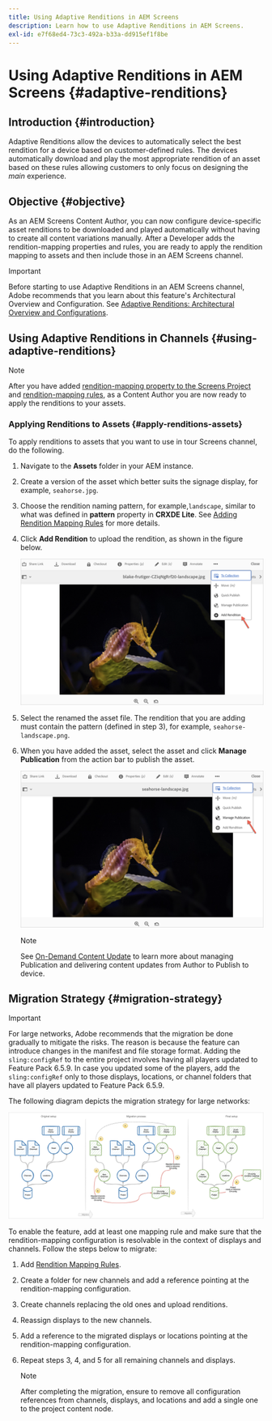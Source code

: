 ```yaml
---
title: Using Adaptive Renditions in AEM Screens
description: Learn how to use Adaptive Renditions in AEM Screens.
exl-id: e7f68ed4-73c3-492a-b33a-dd915ef1f8be
---
```

# Using Adaptive Renditions in AEM Screens {#adaptive-renditions}

## Introduction {#introduction}

Adaptive Renditions allow the devices to automatically select the best rendition for a device based on customer-defined rules. The devices automatically download and play the most appropriate rendition of an asset based on these rules allowing customers to only focus on designing the *main* experience.

## Objective {#objective}

As an AEM Screens Content Author, you can now configure device-specific asset renditions to be downloaded and played automatically without having to create all content variations manually.
After a Developer adds the rendition-mapping properties and rules, you are ready to apply the rendition mapping to assets and then include those in an AEM Screens channel.

>[!IMPORTANT]
>Before starting to use Adaptive Renditions in an AEM Screens channel, Adobe recommends that you learn about this feature's Architectural Overview and Configuration. See [Adaptive Renditions: Architectural Overview and Configurations](/help/user-guide/adaptive-renditions.md).

## Using Adaptive Renditions in Channels {#using-adaptive-renditions}

>[!NOTE]
>After you have added [rendition-mapping property to the Screens Project](/help/user-guide/adaptive-renditions.md#rendition-mapping-new) and [rendition-mapping rules](/help/user-guide/adaptive-renditions.md#add-rendition-mapping-rules), as a Content Author you are now ready to apply the renditions to your assets.

### Applying Renditions to Assets {#apply-renditions-assets}

To apply renditions to assets that you want to use in tour Screens channel, do the following.

1. Navigate to the **Assets** folder in your AEM instance.
1. Create a version of the asset which better suits the signage display, for example, `seahorse.jpg`.
1. Choose the rendition naming pattern, for example,`landscape`, similar to  what was defined in **pattern** property in **CRXDE Lite**. See [Adding Rendition Mapping Rules](/help/user-guide/adaptive-renditions.md#add-rendition-mapping-rules) for more details.
1. Click **Add Rendition** to upload the rendition, as shown in the figure below.

   ![image](/help/user-guide/assets/adaptive-renditions/manage-pub-asset2.png)

1. Select the renamed the asset file. The rendition that you are adding must contain the pattern (defined in step 3), for example, `seahorse-landscape.png`.
1. When you have added the asset, select the asset and click **Manage Publication** from the action bar to publish the asset.

   ![image](/help/user-guide/assets/adaptive-renditions/manage-pub-asset1.png)

   >[!NOTE]
   >See [On-Demand Content Update](https://experienceleague.adobe.com/en/docs/experience-manager-screens/user-guide/authoring/content-updates/on-demand-content) to learn more about  managing Publication and delivering content updates from Author to Publish to device.

## Migration Strategy {#migration-strategy}

>[!IMPORTANT]
>For large networks, Adobe recommends that the migration be done gradually to mitigate the risks. The reason is because the feature can introduce changes in the manifest and file storage format. Adding the `sling:configRef` to the entire project involves having all players updated to Feature Pack 6.5.9. In case you updated some of the players, add the `sling:configRef` only to those displays, locations, or channel folders that have all players updated to Feature Pack 6.5.9.

The following diagram depicts the migration strategy for large networks:

![image](/help/user-guide/assets/adaptive-renditions/migration-strategy1.png)

To enable the feature, add at least one mapping rule and make sure that the rendition-mapping configuration is resolvable in the context of displays and channels. Follow the steps below to migrate:

1. Add [Rendition Mapping Rules](/help/user-guide/adaptive-renditions.md).
1. Create a folder for new channels and add a reference pointing at the rendition-mapping configuration.
1. Create channels replacing the old ones and upload renditions.
1. Reassign displays to the new channels.
1. Add a reference to the migrated displays or locations pointing at the rendition-mapping configuration.
1. Repeat steps 3, 4, and 5 for all remaining channels and displays.

   >[!NOTE]
   >After completing the migration, ensure to remove all configuration references from channels, displays, and locations and add a single one to the project content node.
